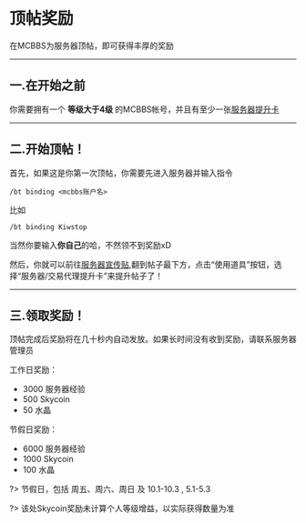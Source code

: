 # 顶帖奖励

在MCBBS为服务器顶帖，即可获得丰厚的奖励

----------

## 一.在开始之前

你需要拥有一个 **等级大于4级** 的MCBBS帐号，并且有至少一张[服务器提升卡](https://www.mcbbs.net/home.php?mod=magic)

----------

## 二.开始顶帖！

首先，如果这是你第一次顶帖，你需要先进入服务器并输入指令

`/bt binding <mcbbs账户名>`

比如

`/bt binding Kiwstop`

当然你要输入**你自己**的哈，不然领不到奖励xD

然后，你就可以前往[服务器宣传贴](https://www.mcbbs.net/thread-1152499-1-1.html),翻到帖子最下方，点击“使用道具”按钮，选择“服务器/交易代理提升卡”来提升帖子了！

----------

## 三.领取奖励！

顶帖完成后奖励将在几十秒内自动发放。如果长时间没有收到奖励，请联系服务器管理员

工作日奖励：

 - 3000 服务器经验
 - 500 Skycoin
 - 50 水晶

节假日奖励：

 - 6000 服务器经验
 - 1000 Skycoin
 - 100 水晶


?> 节假日，包括 周五、周六、周日 及 10.1-10.3 , 5.1-5.3

?> 该处Skycoin奖励未计算个人等级增益，以实际获得数量为准